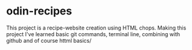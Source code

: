 # odin-recipes

This project is a recipe-website  creation using HTML chops. 
Making this project I've learned basic git commands, terminal line, combining with github and of course httml basics/
